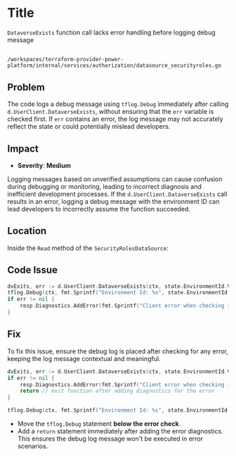 # Title

`DataverseExists` function call lacks error handling before logging debug message

##

`/workspaces/terraform-provider-power-platform/internal/services/authorization/datasource_securityroles.go`

## Problem

The code logs a debug message using `tflog.Debug` immediately after calling `d.UserClient.DataverseExists`, without ensuring that the `err` variable is checked first. If `err` contains an error, the log message may not accurately reflect the state or could potentially mislead developers.

## Impact

- **Severity**: **Medium**
  
Logging messages based on unverified assumptions can cause confusion during debugging or monitoring, leading to incorrect diagnosis and inefficient development processes. If the `d.UserClient.DataverseExists` call results in an error, logging a debug message with the environment ID can lead developers to incorrectly assume the function succeeded.

## Location

Inside the `Read` method of the `SecurityRolesDataSource`:

## Code Issue

```go
dvExits, err := d.UserClient.DataverseExists(ctx, state.EnvironmentId.ValueString())
tflog.Debug(ctx, fmt.Sprintf("Environment Id: %s", state.EnvironmentId.ValueString()))
if err != nil {
	resp.Diagnostics.AddError(fmt.Sprintf("Client error when checking if Dataverse exists in environment '%s'", state.EnvironmentId.ValueString()), err.Error())
}
```

## Fix

To fix this issue, ensure the debug log is placed after checking for any error, keeping the log message contextual and meaningful. 

```go
dvExits, err := d.UserClient.DataverseExists(ctx, state.EnvironmentId.ValueString())
if err != nil {
	resp.Diagnostics.AddError(fmt.Sprintf("Client error when checking if Dataverse exists in environment '%s'", state.EnvironmentId.ValueString()), err.Error())
	return // exit function after adding diagnostics for the error
}

tflog.Debug(ctx, fmt.Sprintf("Environment Id: %s", state.EnvironmentId.ValueString()))
```

- Move the `tflog.Debug` statement **below the error check**.
- Add a `return` statement immediately after adding the error diagnostics. This ensures the debug log message won't be executed in error scenarios.
